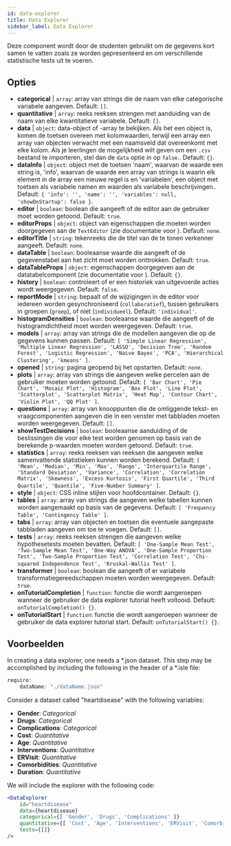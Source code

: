 ```yaml
---
id: data-explorer 
title: Data Explorer
sidebar_label: Data Explorer
---
```


Deze component wordt door de studenten gebruikt om de gegevens kort samen te vatten zoals ze worden gepresenteerd en om verschillende statistische tests uit te voeren.

## Opties

* __categorical__ | `array`: array van strings die de naam van elke categorische variabele aangeven. Default: `[]`.
* __quantitative__ | `array`: reeks reeksen strengen met aanduiding van de naam van elke kwantitatieve variabele. Default: `[]`.
* __data__ | `object`: data-object of -array te bekijken. Als het een object is, komen de toetsen overeen met kolomwaarden, terwijl een array een array van objecten verwacht met een naamsveld dat overeenkomt met elke kolom. Als je leerlingen de mogelijkheid wilt geven om een `.csv` bestand te importeren, stel dan de `data` optie in op `false`.. Default: `{}`.
* __dataInfo__ | `object`: object met de toetsen 'naam', waarvan de waarde een string is, 'info', waarvan de waarde een array van strings is waarin elk element in de array een nieuwe regel is en 'variabelen', een object met toetsen als variabele namen en waarden als variabele beschrijvingen.. Default: `{
  'info': '',
  'name': '',
  'variables': null,
  'showOnStartup': false
}`.
* __editor__ | `boolean`: boolean die aangeeft of de editor aan de gebruiker moet worden getoond. Default: `true`.
* __editorProps__ | `object`: object van eigenschappen die moeten worden doorgegeven aan de `TextEditor` (zie documentatie voor <TextEditor />). Default: `none`.
* __editorTitle__ | `string`: tekenreeks die de titel van de te tonen verkenner aangeeft. Default: `none`.
* __dataTable__ | `boolean`: booleaanse waarde die aangeeft of de gegevenstabel aan het zicht moet worden onttrokken. Default: `true`.
* __dataTableProps__ | `object`: eigenschappen doorgegeven aan de datatabelcomponent (zie documentatie voor <DataTable />). Default: `{}`.
* __history__ | `boolean`: controleert of er een historiek van uitgevoerde acties wordt weergegeven. Default: `false`.
* __reportMode__ | `string`: bepaalt of de wijzigingen in de editor voor iedereen worden gesynchroniseerd (`collaboratief`), tussen gebruikers in groepen (`groep`), of niet (`individueel`). Default: `'individual'`.
* __histogramDensities__ | `boolean`: booleaanse waarde die aangeeft of de histogramdichtheid moet worden weergegeven. Default: `true`.
* __models__ | `array`: array van strings die de modellen aangeven die op de gegevens kunnen passen. Default: `[
  'Simple Linear Regression',
  'Multiple Linear Regression',
  'LASSO',
  'Decision Tree',
  'Random Forest',
  'Logistic Regression',
  'Naive Bayes',
  'PCA',
  'Hierarchical Clustering',
  'kmeans'
]`.
* __opened__ | `string`: pagina geopend bij het opstarten. Default: `none`.
* __plots__ | `array`: array van strings die aangeven welke percelen aan de gebruiker moeten worden getoond. Default: `[
  'Bar Chart',
  'Pie Chart',
  'Mosaic Plot',
  'Histogram',
  'Box Plot',
  'Line Plot',
  'Scatterplot',
  'Scatterplot Matrix',
  'Heat Map',
  'Contour Chart',
  'Violin Plot',
  'QQ Plot'
]`.
* __questions__ | `array`: array van knooppunten die de omliggende tekst- en vraagcomponenten aangeven die in een venster met tabbladen moeten worden weergegeven. Default: `[]`.
* __showTestDecisions__ | `boolean`: booleaanse aanduiding of de beslissingen die voor elke test worden genomen op basis van de berekende p-waarden moeten worden getoond. Default: `true`.
* __statistics__ | `array`: reeks reeksen van reeksen die aangeven welke samenvattende statistieken kunnen worden berekend. Default: `[
  'Mean',
  'Median',
  'Min',
  'Max',
  'Range',
  'Interquartile Range',
  'Standard Deviation',
  'Variance',
  'Correlation',
  'Correlation Matrix',
  'Skewness',
  'Excess Kurtosis',
  'First Quartile',
  'Third Quartile',
  'Quantile',
  'Five-Number Summary'
]`.
* __style__ | `object`: CSS inline stijlen voor hoofdcontainer. Default: `{}`.
* __tables__ | `array`: array van strings die aangeven welke tabellen kunnen worden aangemaakt op basis van de gegevens. Default: `[
  'Frequency Table',
  'Contingency Table'
]`.
* __tabs__ | `array`: array van objecten en toetsen die eventuele aangepaste tabbladen aangeven om toe te voegen. Default: `[]`.
* __tests__ | `array`: reeks reeksen strengen die aangeven welke hypothesetests moeten bevatten. Default: `[
  'One-Sample Mean Test',
  'Two-Sample Mean Test',
  'One-Way ANOVA',
  'One-Sample Proportion Test',
  'Two-Sample Proportion Test',
  'Correlation Test',
  'Chi-squared Independence Test',
  'Kruskal-Wallis Test'
]`.
* __transformer__ | `boolean`: boolean die aangeeft of er variabele transformatiegereedschappen moeten worden weergegeven. Default: `true`.
* __onTutorialCompletion__ | `function`: functie die wordt aangeroepen wanneer de gebruiker de data explorer tutorial heeft voltooid. Default: `onTutorialCompletion() {}`.
* __onTutorialStart__ | `function`: functie die wordt aangeroepen wanneer de gebruiker de data explorer tutorial start. Default: `onTutorialStart() {}`.


## Voorbeelden

In creating a data explorer, one needs a *.json dataset. This step may be accomplished by including the following in the header of a *.isle file:

```js
require:
    dataName: "./dataName.json"
```

Consider a dataset called "heartdisease" with the following variables:
* __Gender__: _Categorical_
* __Drugs__: _Categorical_
* __Complications__: _Categorical_
* __Cost__: _Quantitative_
* __Age__: _Quantitative_
* __Interventions__: _Quantitative_
* __ERVisit__: _Quantitative_
* __Comorbidities__: _Quantitative_
* __Duration__: _Quantitative_

We will include the explorer with the following code:

```jsx live
<DataExplorer 
    id="heartdisease"
    data={heartdisease} 
    categorical={[ 'Gender', 'Drugs', 'Complications' ]}
    quantitative={[ 'Cost', 'Age', 'Interventions', 'ERVisit', 'Comorbidities', 'Duration' ]}
    tests={[]}
/>
```




